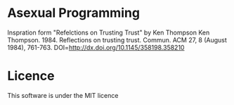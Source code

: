 # Asexual Programming

Inspration form "Refelctions on Trusting Trust" by Ken Thompson
Ken Thompson. 1984. Reflections on trusting trust. Commun. ACM 27, 8 (August 1984), 761-763. DOI=http://dx.doi.org/10.1145/358198.358210

# Licence 

This software is under the MIT licence
